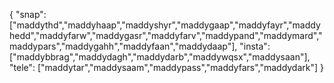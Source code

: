 {
  "snap":  ["maddythd","maddyhaap","maddyshyr","maddygaap","maddyfayr","maddyhedd","maddyfarw","maddygasr","maddyfarv","maddypand","maddymard","maddypars","maddygahh","maddyfaan","maddydaap"],
  "insta": ["maddybbrag","maddydagh","maddydarb","maddywqsx","maddysaan"],
  "tele":  ["maddytar","maddysaam","maddypass","maddyfars","maddydark"]
}
